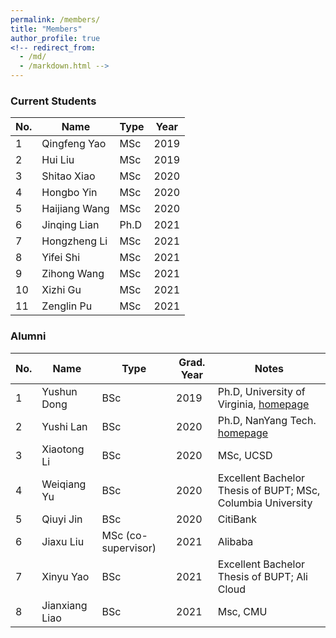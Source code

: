 ```yaml
---
permalink: /members/
title: "Members"
author_profile: true
<!-- redirect_from: 
  - /md/
  - /markdown.html -->
---
```



### Current Students

| No. | Name| Type | Year | 
| --- | --- | ----- | ----- |
| 1 | Qingfeng Yao | MSc | 2019 |
| 2 | Hui Liu | MSc | 2019 |
| 3 | Shitao Xiao | MSc | 2020 |
| 4 | Hongbo Yin | MSc | 2020 |
| 5 | Haijiang Wang | MSc | 2020 |
| 6 | Jinqing Lian | Ph.D | 2021 |
| 7 | Hongzheng Li | MSc | 2021 |
| 8 | Yifei Shi | MSc | 2021 |
| 9 | Zihong Wang | MSc | 2021 |
| 10 | Xizhi Gu | MSc | 2021 |
| 11 | Zenglin Pu | MSc | 2021 |

### Alumni
| No. | Name| Type | Grad. Year | Notes |
| --- | --- | ----- | ----- | ----- |
| 1 | Yushun Dong| BSc| 2019 | Ph.D, University of Virginia, [homepage](https://yushundong.github.io/) |
| 2 | Yushi Lan| BSc| 2020 | Ph.D, NanYang Tech. [homepage](https://yushi.netlify.app/) |
| 3 | Xiaotong Li| BSc| 2020 | MSc, UCSD |
| 4 | Weiqiang Yu| BSc| 2020 | Excellent Bachelor Thesis of BUPT; MSc, Columbia University |
| 5 | Qiuyi Jin| BSc| 2020 | CitiBank |
| 6 | Jiaxu Liu | MSc (co-supervisor) | 2021 | Alibaba |
| 7 | Xinyu Yao | BSc | 2021 | Excellent Bachelor Thesis of BUPT; Ali Cloud|
| 8 | Jianxiang Liao | BSc | 2021 | Msc, CMU|